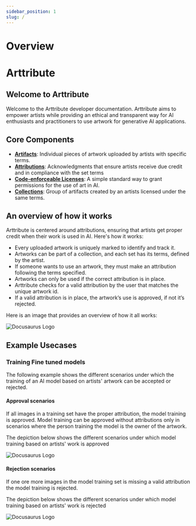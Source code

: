 ```yaml
---
sidebar_position: 1
slug: /
---
```


# Overview

<div class="box">
    <div class="grid-container">
        <h1 class="title">Arttribute</h1>
    </div>
</div>

## Welcome to Arttribute

Welcome to the Arttribute developer documentation. Arttribute aims to empower artists while providing an ethical and transparent way for AI enthusiasts and practitioners to use artwork for generative AI applications.

## Core Components

- **[Artifacts](./artifacts)**: Individual pieces of artwork uploaded by artists with specific terms.
- **[Attributions](./attributions)**: Acknowledgments that ensure artists receive due credit and in compliance with the set terms
- **[Code-enforceable Licenses](./licenses)**: A simple standard way to grant permissions for the use of art in AI.
- **[Collections](./collections)**: Group of artifacts created by an artists licensed under the same terms.

## An overview of how it works

Arttribute is centered around attributions, ensuring that artists get proper credit when their work is used in AI. Here's how it works:

- Every uploaded artwork is uniquely marked to identify and track it.
- Artworks can be part of a collection, and each set has its terms, defined by the artist.
- If someone wants to use an artwork, they must make an attribution following the terms specified.
- Artworks can only be used if the correct attribution is in place.
- Arttribute checks for a valid attribution by the user that matches the unique artwork id.
- If a valid attribution is in place, the artwork’s use is approved, if not it’s rejected.

Here is an image that provides an overview of how it all works:

<div style={{ textAlign: 'center' }}>
  <img src={require('@site/static/img/arttribute-overview.png').default} alt="Docusaurus Logo" style={{ maxWidth: '60%', height: 'auto' }} />
</div>

## Example Usecases

### Training Fine tuned models

The following example shows the different scenarios under which the training of an AI model based on artists' artwork can be accepted or rejected.

#### Approval scenarios

If all images in a training set have the proper attribution, the model training is approved.
Model training can be approved without attributions only in scenarios where the person training the model is the owner of the artwork.

The depiction below shows the different scenarios under which model training based on artists' work is approved

<div style={{ textAlign: 'center' }}>
  <img src={require('@site/static/img/approved-training.png').default} alt="Docusaurus Logo" style={{ maxWidth: '70%', height: 'auto' }} />
</div>

#### Rejection scenarios

If one ore more images in the model training set is missing a valid attribution the model training is rejected.

The depiction below shows the different scenarios under which model training based on artists' work is rejected

<div style={{ textAlign: 'center' }}>
  <img src={require('@site/static/img/rejected-training.png').default} alt="Docusaurus Logo" style={{ maxWidth: '70%', height: 'auto' }} />
</div>
